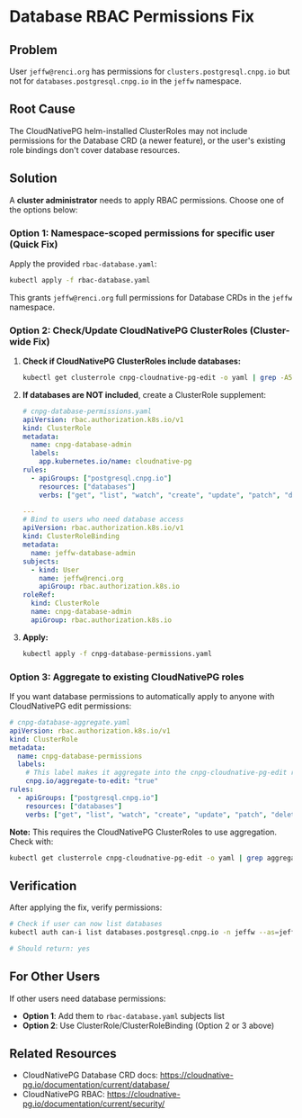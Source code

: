 # Database RBAC Permissions Fix

## Problem
User `jeffw@renci.org` has permissions for `clusters.postgresql.cnpg.io` but not for `databases.postgresql.cnpg.io` in the `jeffw` namespace.

## Root Cause
The CloudNativePG helm-installed ClusterRoles may not include permissions for the Database CRD (a newer feature), or the user's existing role bindings don't cover database resources.

## Solution

A **cluster administrator** needs to apply RBAC permissions. Choose one of the options below:

### Option 1: Namespace-scoped permissions for specific user (Quick Fix)

Apply the provided `rbac-database.yaml`:

```bash
kubectl apply -f rbac-database.yaml
```

This grants `jeffw@renci.org` full permissions for Database CRDs in the `jeffw` namespace.

### Option 2: Check/Update CloudNativePG ClusterRoles (Cluster-wide Fix)

1. **Check if CloudNativePG ClusterRoles include databases:**
   ```bash
   kubectl get clusterrole cnpg-cloudnative-pg-edit -o yaml | grep -A5 databases
   ```

2. **If databases are NOT included**, create a ClusterRole supplement:

   ```yaml
   # cnpg-database-permissions.yaml
   apiVersion: rbac.authorization.k8s.io/v1
   kind: ClusterRole
   metadata:
     name: cnpg-database-admin
     labels:
       app.kubernetes.io/name: cloudnative-pg
   rules:
     - apiGroups: ["postgresql.cnpg.io"]
       resources: ["databases"]
       verbs: ["get", "list", "watch", "create", "update", "patch", "delete"]

   ---
   # Bind to users who need database access
   apiVersion: rbac.authorization.k8s.io/v1
   kind: ClusterRoleBinding
   metadata:
     name: jeffw-database-admin
   subjects:
     - kind: User
       name: jeffw@renci.org
       apiGroup: rbac.authorization.k8s.io
   roleRef:
     kind: ClusterRole
     name: cnpg-database-admin
     apiGroup: rbac.authorization.k8s.io
   ```

3. **Apply:**
   ```bash
   kubectl apply -f cnpg-database-permissions.yaml
   ```

### Option 3: Aggregate to existing CloudNativePG roles

If you want database permissions to automatically apply to anyone with CloudNativePG edit permissions:

```yaml
# cnpg-database-aggregate.yaml
apiVersion: rbac.authorization.k8s.io/v1
kind: ClusterRole
metadata:
  name: cnpg-database-permissions
  labels:
    # This label makes it aggregate into the cnpg-cloudnative-pg-edit role
    cnpg.io/aggregate-to-edit: "true"
rules:
  - apiGroups: ["postgresql.cnpg.io"]
    resources: ["databases"]
    verbs: ["get", "list", "watch", "create", "update", "patch", "delete"]
```

**Note:** This requires the CloudNativePG ClusterRoles to use aggregation. Check with:
```bash
kubectl get clusterrole cnpg-cloudnative-pg-edit -o yaml | grep aggregationRule
```

## Verification

After applying the fix, verify permissions:

```bash
# Check if user can now list databases
kubectl auth can-i list databases.postgresql.cnpg.io -n jeffw --as=jeffw@renci.org

# Should return: yes
```

## For Other Users

If other users need database permissions:
- **Option 1**: Add them to `rbac-database.yaml` subjects list
- **Option 2**: Use ClusterRole/ClusterRoleBinding (Option 2 or 3 above)

## Related Resources
- CloudNativePG Database CRD docs: https://cloudnative-pg.io/documentation/current/database/
- CloudNativePG RBAC: https://cloudnative-pg.io/documentation/current/security/

